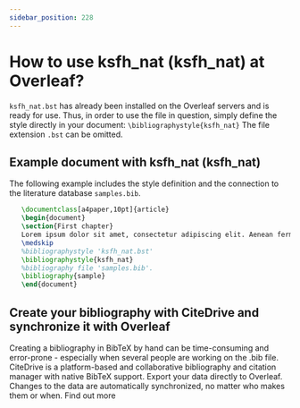 ```yaml
---
sidebar_position: 228
---
```


# How to use ksfh_nat (ksfh_nat) at Overleaf?
`ksfh_nat.bst` has already been installed on the Overleaf servers and is ready for use. Thus, in order to use the file in question, simply define the style directly in your document: `\bibliographystyle{ksfh_nat}` The file extension `.bst` can be omitted.

## Example document with ksfh_nat (ksfh_nat)
The following example includes the style definition and the connection to the literature database `samples.bib`.
```tex
   \documentclass[a4paper,10pt]{article}
   \begin{document}
   \section{First chapter}
   Lorem ipsum dolor sit amet, consectetur adipiscing elit. Aenean fermentum justo massa, ut maximus mauris sodales et. Aenean vel elit a erat rhoncus pharetra.
   \medskip
   %bibliographystyle 'ksfh_nat.bst'
   \bibliographystyle{ksfh_nat}
   %bibliography file 'samples.bib'.
   \bibliography{sample}
   \end{document}
```

## Create your bibliography with CiteDrive and synchronize it with Overleaf
Creating a bibliography in BibTeX by hand can be time-consuming and error-prone - especially when several people are working on the .bib file. CiteDrive is a platform-based and collaborative bibliography and citation manager with native BibTeX support. Export your data directly to Overleaf. Changes to the data are automatically synchronized, no matter who makes them or when. Find out more